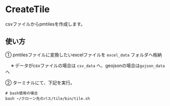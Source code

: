 # CreateTile
csvファイルからpmtilesを作成します。

## 使い方
① pmtilesファイルに変換したいexcelファイルを `excel_data` フォルダへ格納

　 ※ データがcsvファイルの場合は `csv_data` へ、geojsonの場合は`gojson_data`へ



② ターミナルにて、下記を実行。
```shell
# bash使用の場合
bash ~/クローン先のパス/tile/bin/tile.sh
```
